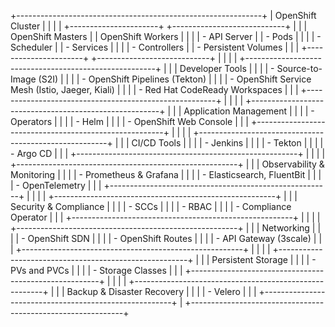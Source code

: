 +-------------------------------------------------------------+
|                         OpenShift Cluster                   |
|                                                             |
|  +----------------------+   +----------------------------+  |
|  | OpenShift Masters    |   |   OpenShift Workers        |  |
|  | - API Server         |   | - Pods                     |  |
|  | - Scheduler          |   | - Services                 |  |
|  | - Controllers        |   | - Persistent Volumes       |  |
|  +----------------------+   +----------------------------+  |
|                                                             |
|  +-------------------------------------------------------+  |
|  |                    Developer Tools                    |  |
|  | - Source-to-Image (S2I)                               |  |
|  | - OpenShift Pipelines (Tekton)                        |  |
|  | - OpenShift Service Mesh (Istio, Jaeger, Kiali)       |  |
|  | - Red Hat CodeReady Workspaces                        |  |
|  +-------------------------------------------------------+  |
|                                                             |
|  +-------------------------------------------------------+  |
|  |                   Application Management              |  |
|  | - Operators                                           |  |
|  | - Helm                                                |  |
|  | - OpenShift Web Console                               |  |
|  +-------------------------------------------------------+  |
|                                                             |
|  +-------------------------------------------------------+  |
|  |                      CI/CD Tools                      |  |
|  | - Jenkins                                             |  |
|  | - Tekton                                              |  |
|  | - Argo CD                                             |  |
|  +-------------------------------------------------------+  |
|                                                             |
|  +-------------------------------------------------------+  |
|  |                 Observability & Monitoring            |  |
|  | - Prometheus & Grafana                                |  |
|  | - Elasticsearch, FluentBit                            |  |
|  | - OpenTelemetry                                       |  |
|  +-------------------------------------------------------+  |
|                                                             |
|  +-------------------------------------------------------+  |
|  |                  Security & Compliance                |  |
|  | - SCCs                                                |  |
|  | - RBAC                                                |  |
|  | - Compliance Operator                                 |  |
|  +-------------------------------------------------------+  |
|                                                             |
|  +-------------------------------------------------------+  |
|  |                       Networking                      |  |
|  | - OpenShift SDN                                       |  |
|  | - OpenShift Routes                                    |  |
|  | - API Gateway (3scale)                                |  |
|  +-------------------------------------------------------+  |
|                                                             |
|  +-------------------------------------------------------+  |
|  |                    Persistent Storage                 |  |
|  | - PVs and PVCs                                        |  |
|  | - Storage Classes                                     |  |
|  +-------------------------------------------------------+  |
|                                                             |
|  +-------------------------------------------------------+  |
|  |              Backup & Disaster Recovery               |  |
|  | - Velero                                              |  |
|  +-------------------------------------------------------+  |
+-------------------------------------------------------------+
